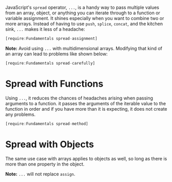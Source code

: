 JavaScript's `spread` operator, `...`, is a handy way to pass 
multiple values from an array, object, or anything you can iterate
through to a function or variable assignment. It shines especially
when you want to combine two or more arrays. Instead of having to
use `push`, `splice`, `concat`, and the kitchen sink,  `...` makes
it less of a headache:

```javascript
[require:Fundamentals spread-assignment]
```

**Note:** Avoid using `...` with multidimensional arrays.
Modifying that kind of an array can lead to problems like
shown below:

```javascript
[require:Fundamentals spread-carefully]
```

# Spread with Functions

Using `...`, it reduces the chances of headaches arising when passing
arguments to a function. it passes the arguments of the iterable value
to the function in order and if you have more than it is expecting, it does
not create any problems.

```javascript
[require:Fundamentals spread-method]
```

# Spread with Objects

The same use case with arrays applies to objects as well,
so long as there is more than one property in the object.

**Note:** `...` will not replace `assign`.
